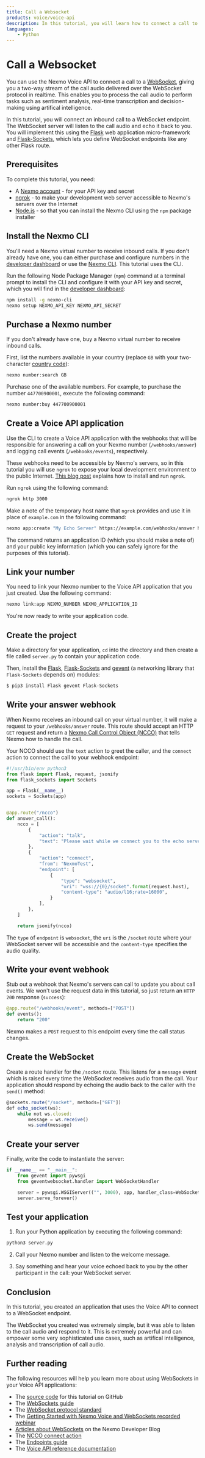 ```yaml
---
title: Call a Websocket
products: voice/voice-api
description: In this tutorial, you will learn how to connect a call to a websocket endpoint that echoes the call audio back to the caller.
languages:
    - Python
---
```


# Call a Websocket

You can use the Nexmo Voice API to connect a call to a [WebSocket](/voice/voice-api/guides/websockets), giving you a two-way stream of the call audio delivered over the WebSocket protocol in realtime. This enables you to process the call audio to perform tasks such as sentiment analysis, real-time transcription and decision-making using artifical intelligence.

In this tutorial, you will connect an inbound call to a WebSocket endpoint. The WebSocket server will listen to the call audio and echo it back to you. You will implement this using the [Flask](http://flask.pocoo.org/) web application micro-framework and [Flask-Sockets](https://www.npmjs.com/package/express-ws), which lets you define WebSocket endpoints like any other Flask route. 

## Prerequisites

To complete this tutorial, you need:

* A [Nexmo account](https://dashboard.nexmo.com/sign-up) - for your API key and secret
* [ngrok](https://ngrok.com/) - to make your development web server accessible to Nexmo's servers over the Internet
* [Node.js](https://nodejs.org/en/download/) - so that you can install the Nexmo CLI using the `npm` package installer

## Install the Nexmo CLI

You'll need a Nexmo virtual number to receive inbound calls. If you don't already have one, you can either purchase and configure numbers in the [developer dashboard](https://dashboard.nexmo.com) or use the [Nexmo CLI](https://github.com/Nexmo/nexmo-cli). This tutorial uses the CLI.

Run the following Node Package Manager (`npm`)  command at a terminal prompt to install the CLI and configure it with your API key and secret, which you will find in the [developer dashboard](https://dashboard.nexmo.com):

```sh
npm install -g nexmo-cli
nexmo setup NEXMO_API_KEY NEXMO_API_SECRET
```

## Purchase a Nexmo number

If you don't already have one, buy a Nexmo virtual number to receive inbound calls.

First, list the numbers available in your country (replace `GB` with your two-character [country code](https://www.iban.com/country-codes)):

```sh
nexmo number:search GB
```

Purchase one of the available numbers. For example, to purchase the number `447700900001`, execute the following command:

```sh
nexmo number:buy 447700900001
```

## Create a Voice API application

Use the CLI to create a Voice API application with the webhooks that will be responsible for answering a call on your Nexmo number (`/webhooks/answer`) and logging call events (`/webhooks/events`), respectively.

These webhooks need to be accessible by Nexmo's servers, so in this tutorial you will use `ngrok` to expose your local development environment to the public Internet. [This blog post](https://www.nexmo.com/blog/2017/07/04/local-development-nexmo-ngrok-tunnel-dr/) explains how to install and run `ngrok`.

Run `ngrok` using the following command:

```sh
ngrok http 3000
```

Make a note of the temporary host name that `ngrok` provides and use it in place of `example.com` in the following command:

```sh
nexmo app:create "My Echo Server" https://example.com/webhooks/answer https://example.com/webhooks/events
```

The command returns an application ID (which you should make a note of) and your public key information (which you can safely ignore for the purposes of this tutorial).

## Link your number

You need to link your Nexmo number to the Voice API application that you just created. Use the following command:

```sh
nexmo link:app NEXMO_NUMBER NEXMO_APPLICATION_ID
```

You're now ready to write your application code.

## Create the project
Make a directory for your application, `cd` into the directory and then create a file called `server.py` to contain your application code.

Then, install the [Flask](http://flask.pocoo.org/), [Flask-Sockets](https://www.npmjs.com/package/express-ws) and [gevent](https://pypi.org/project/gevent/) (a networking library that `Flask-Sockets` depends on) modules:

```sh
$ pip3 install Flask gevent Flask-Sockets
```

## Write your answer webhook

When Nexmo receives an inbound call on your virtual number, it will make a request to your `/webhooks/answer` route. This route should accept an HTTP `GET` request and return a [Nexmo Call Control Object (NCCO)](/voice/voice-api/ncco-reference) that tells Nexmo how to handle the call.

Your NCCO should use the `text` action to greet the caller, and the `connect` action to connect the call to your webhook endpoint:

```python
#!/usr/bin/env python3
from flask import Flask, request, jsonify
from flask_sockets import Sockets

app = Flask(__name__)
sockets = Sockets(app)


@app.route("/ncco")
def answer_call():
    ncco = [
        {
            "action": "talk",
            "text": "Please wait while we connect you to the echo server",
        },
        {
            "action": "connect",
            "from": "NexmoTest",
            "endpoint": [
                {
                    "type": "websocket",
                    "uri": "wss://{0}/socket".format(request.host),
                    "content-type": "audio/l16;rate=16000",
                }
            ],
        },
    ]

    return jsonify(ncco)
```

The `type` of `endpoint` is `websocket`, the `uri` is the `/socket` route where your WebSocket server will be accessible and the `content-type` specifies the audio quality.

## Write your event webhook

Stub out a webhook that Nexmo's servers can call to update you about call events. We won't use the request data in this tutorial, so just return an `HTTP 200` response (`success`):

```python
@app.route("/webhooks/event", methods=["POST"])
def events():
    return "200"
```

Nexmo makes a `POST` request to this endpoint every time the call status changes.

## Create the WebSocket

Create a route handler for the `/socket` route. This listens for a `message` event which is raised every time the WebSocket receives audio from the call. Your application should respond by echoing the audio back to the caller with the `send()` method:

```javascript
@sockets.route("/socket", methods=["GET"])
def echo_socket(ws):
    while not ws.closed:
        message = ws.receive()
        ws.send(message)
```

## Create your server

Finally, write the code to instantiate the server:

```python
if __name__ == "__main__":
    from gevent import pywsgi
    from geventwebsocket.handler import WebSocketHandler

    server = pywsgi.WSGIServer(("", 3000), app, handler_class=WebSocketHandler)
    server.serve_forever()
```

## Test your application

1. Run your Python application by executing the following command:

  ```sh
  python3 server.py
  ```

2. Call your Nexmo number and listen to the welcome message.

3. Say something and hear your voice echoed back to you by the other participant in the call: your WebSocket server.

## Conclusion

In this tutorial, you created an application that uses the Voice API to connect to a WebSocket endpoint.

The WebSocket you created was extremely simple, but it was able to listen to the call audio and respond to it. This is extremely powerful and can empower some very sophisticated use cases, such as artifical intelligence, analysis and transcription of call audio.

## Further reading

The following resources will help you learn more about using WebSockets in your Voice API applications:

* The [source code](https://github.com/Nexmo/node-websocket-echo-server) for this tutorial on GitHub
* The [WebSockets guide](/voice/voice-api/guides/websockets)
* The [WebSocket protocol standard](https://tools.ietf.org/html/rfc6455)
* The [Getting Started with Nexmo Voice and WebSockets recorded webinar](https://www.nexmo.com/blog/2017/02/15/webinar-getting-started-nexmo-voice-websockets-dr/)
* [Articles about WebSockets](https://www.nexmo.com/?s=websockets) on the Nexmo Developer Blog
* The [NCCO connect action](/voice/voice-api/ncco-reference#connect)
* The [Endpoints guide](/voice/voice-api/guides/endpoints)
* The [Voice API reference documentation](/voice/voice-api/api-reference)